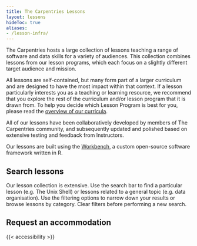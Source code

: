 ```yaml
---
title: The Carpentries Lessons
layout: lessons
hideToc: true
aliases:
- /lesson-infra/
---
```


The Carpentries hosts a large collection of lessons teaching a range of software and data skills for a variety of audiences. This collection combines lessons from our lesson programs, which each focus on a slightly different target audience and mission.

All lessons are self-contained, but many form part of a larger curriculum and are designed to have the most impact within that context. If a lesson particularly interests you as a teaching or learning resource, we recommend that you explore the rest of the curriculum and/or lesson program that it is drawn from. To help you decide which Lesson Program is best for you, please read the [overview of our curricula](/lessons/curriculum-summary/). 

All of our lessons have been collaboratively developed by members of The Carpentries community, and subsequently updated and polished based on extensive testing and feedback from Instructors.

Our lessons are built using the [Workbench](/workbench), a custom open-source software framework written in R.

## Search lessons

Our lesson collection is extensive. Use the search bar to find a particular lesson (e.g. The Unix Shell) or lessons related to a general topic (e.g. data organisation). Use the filtering options to narrow down your results or browse lessons by category.  Clear filters before performing a new search.

## Request an accommodation 

{{< accessibility >}}